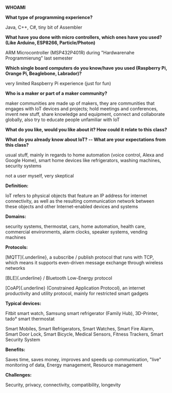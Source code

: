 **WHOAMI**

**What type of programming experience?**

Java, C++, C\#, tiny bit of Assembler

**What have you done with micro controllers, which ones have you used?
(Like Arduino, ESP8266, Particle/Photon)**

ARM Microcontroller (MSP432P401R) during "Hardwarenahe Programmierung"
last semester

**Which single board computers do you know/have you used (Raspberry Pi,
Orange Pi, Beaglebone, Labrador)?**

very limited Raspberry Pi experience (just for fun)

**Who is a maker or part of a maker community?**

maker communities are made up of makers, they are communities that
engages with IoT devices and projects; hold meetings and conferences,
invent new stuff, share knowledge and equipment, connect and collaborate
globally, also try to educate people unfamiliar with IoT

**What do you like, would you like about it? How could it relate to this
class?**

**What do you already know about IoT? -- What are your expectations from
this class?**

usual stuff, mainly in regards to home automation (voice control, Alexa
and Google Home), smart home devices like refrigerators, washing
machines, security systems

not a user myself, very skeptical

**Definition:**

IoT refers to physical objects that feature an IP address for internet
connectivity, as well as the resulting communication network between
these objects and other Internet-enabled devices and systems

**Domains:**

security systems, thermostat, cars, home automation, health care,
commercial environments, alarm clocks, speaker systems, vending machines

**Protocols:**

[MQTT]{.underline}, a subscribe / publish protocol that runs with TCP,
which means it supports even-driven message exchange through wireless
networks

[BLE]{.underline} / Bluetooth Low-Energy protocol

[CoAP]{.underline} (Constrained Application Protocol), an internet
productivity and utility protocol, mainly for restricted smart gadgets

**Typical devices:**

Fitbit smart watch, Samsung smart refrigerator (Family Hub), 3D-Printer,
tado° smart thermostat

Smart Mobiles, Smart Refrigerators, Smart Watches, Smart Fire Alarm,
Smart Door Lock, Smart Bicycle, Medical Sensors, Fitness Trackers, Smart
Security System

**Benefits:**

Saves time, saves money, improves and speeds up communication, "live"
monitoring of data, Energy management, Resource management

**Challenges:**

Security, privacy, connectivity, compatibility, longevity
